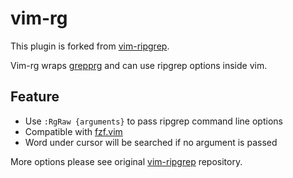 # vim-rg

This plugin is forked from [vim-ripgrep](https://github.com/jremmen/vim-ripgrep).

Vim-rg wraps [grepprg](https://vimhelp.org/options.txt.html#%27grepprg%27) and can use ripgrep options inside vim.

## Feature

- Use `:RgRaw {arguments}` to pass ripgrep command line options
- Compatible with [fzf.vim](https://github.com/junegunn/fzf.vim)
- Word under cursor will be searched if no argument is passed

More options please see original [vim-ripgrep](https://github.com/jremmen/vim-ripgrep) repository.
